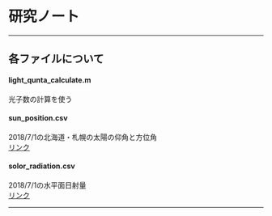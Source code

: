 研究ノート
====
---
## 各ファイルについて

#### light_qunta_calculate.m
光子数の計算を使う

#### sun_position.csv
2018/7/1の北海道・札幌の太陽の仰角と方位角 <br>
[リンク](https://keisan.casio.jp/exec/system/1185781259)

#### solor_radiation.csv
2018/7/1の水平面日射量 <br>
[リンク](http://www.data.jma.go.jp/obd/stats/etrn/index.php?prec_no=14&block_no=47412&year=2018&month=07&day=01&view=p1)

---
